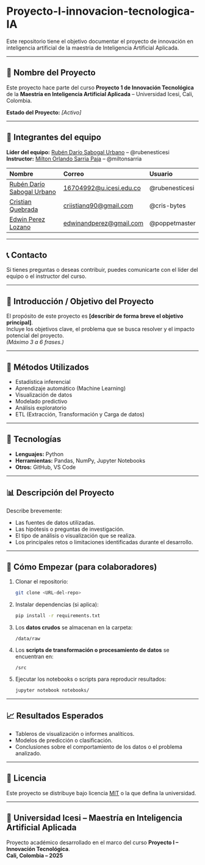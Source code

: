 # Proyecto-I-innovacion-tecnologica-IA
Este repositorio tiene el objetivo documentar el proyecto de innovación en inteligencia artificial de la maestria de Inteligencia Artificial Aplicada.

---

## 🧩 Nombre del Proyecto
Este proyecto hace parte del curso **Proyecto 1 de Innovación Tecnológica** de la **Maestría en Inteligencia Artificial Aplicada** – Universidad Icesi, Cali, Colombia.

**Estado del Proyecto:** _[Activo]_

---

## 👥 Integrantes del equipo

**Líder del equipo:** [Rubén Darío Sabogal Urbano](https://github.com/rubenesticesi) – @rubenesticesi  
**Instructor:** [Milton Orlando Sarria Paja](https://github.com/miltonsarria) – @miltonsarria

| Nombre | Correo | Usuario |
|:-------|:--------|:--------|
| [Rubén Darío Sabogal Urbano](https://github.com/rubenesticesi) | 16704992@u.icesi.edu.co| @rubenesticesi|
| [Cristian Quebrada](https://github.com/cris-bytes) | criistianq90@gmail.com| @cris-bytes|
| [Edwin  Perez Lozano](https://github.com/poppetmaster) | edwinandperez@gmail.com| @poppetmaster|

---

## 📞 Contacto

Si tienes preguntas o deseas contribuir, puedes comunicarte con el líder del equipo o el instructor del curso.

---

## 🎯 Introducción / Objetivo del Proyecto

El propósito de este proyecto es **[describir de forma breve el objetivo principal]**.  
Incluye los objetivos clave, el problema que se busca resolver y el impacto potencial del proyecto.  
_(Máximo 3 a 6 frases.)_

---

## 🧠 Métodos Utilizados

- Estadística inferencial  
- Aprendizaje automático (Machine Learning)  
- Visualización de datos  
- Modelado predictivo  
- Análisis exploratorio  
- ETL (Extracción, Transformación y Carga de datos)

---

## 🧰 Tecnologías

- **Lenguajes:** Python 
- **Herramientas:** Pandas, NumPy, Jupyter Notebooks
- **Otros:** GitHub, VS Code

---

## 📊 Descripción del Proyecto

Describe brevemente:  
- Las fuentes de datos utilizadas.  
- Las hipótesis o preguntas de investigación.  
- El tipo de análisis o visualización que se realiza.  
- Los principales retos o limitaciones identificadas durante el desarrollo.

---

## 🚀 Cómo Empezar (para colaboradores)

1. Clonar el repositorio:  
   ```bash
   git clone <URL-del-repo>
   ```

2. Instalar dependencias (si aplica):  
   ```bash
   pip install -r requirements.txt
   ```

3. Los **datos crudos** se almacenan en la carpeta:  
   ```
   /data/raw
   ```

4. Los **scripts de transformación o procesamiento de datos** se encuentran en:  
   ```
   /src
   ```

5. Ejecutar los notebooks o scripts para reproducir resultados:  
   ```bash
   jupyter notebook notebooks/
   ```

---

## 📈 Resultados Esperados

- Tableros de visualización o informes analíticos.  
- Modelos de predicción o clasificación.  
- Conclusiones sobre el comportamiento de los datos o el problema analizado.

---

## 📄 Licencia

Este proyecto se distribuye bajo licencia [MIT](https://opensource.org/licenses/MIT) o la que defina la universidad.

---

## 🏫 Universidad Icesi – Maestría en Inteligencia Artificial Aplicada

Proyecto académico desarrollado en el marco del curso **Proyecto I – Innovación Tecnológica**.  
**Cali, Colombia – 2025**
